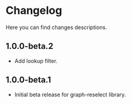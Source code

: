 # Changelog

Here you can find changes descriptions.

## 1.0.0-beta.2

- Add lookup filter.

## 1.0.0-beta.1

- Initial beta release for graph-reselect library.
